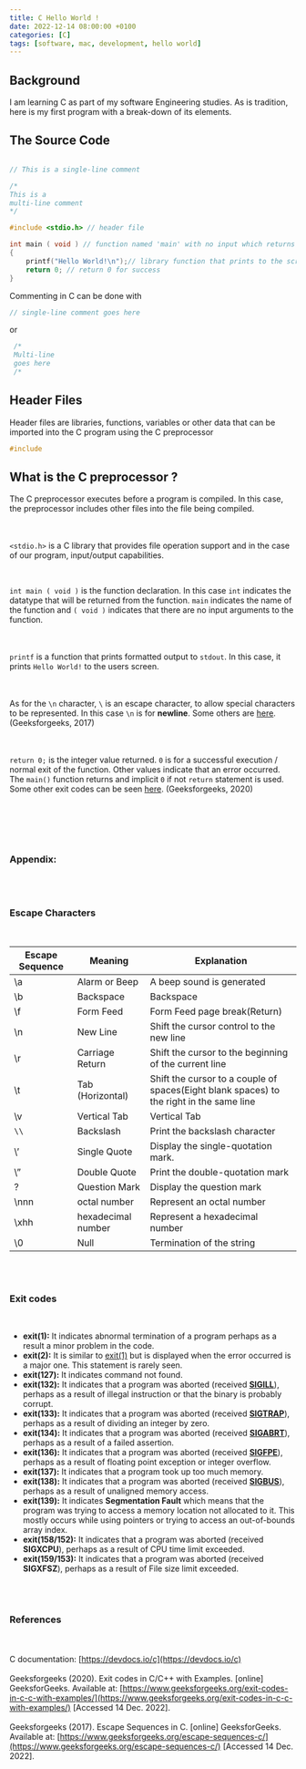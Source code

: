 ```yaml
---
title: C Hello World !
date: 2022-12-14 08:00:00 +0100
categories: [C]
tags: [software, mac, development, hello world]
---
```



## Background

I am learning C as part of my software Engineering studies. As is tradition, here is my first program with a break-down of its elements.






## The Source Code

```c

// This is a single-line comment

/*
This is a
multi-line comment
*/

#include <stdio.h> // header file 

int main ( void ) // function named 'main' with no input which returns an integer value
{
    printf("Hello World!\n");// library function that prints to the screen
    return 0; // return 0 for success
}

```






Commenting in C can be done with 
```c
// single-line comment goes here 
``` 

or 

```c
 /* 
 Multi-line 
 goes here
 /* 
 ``` 



## Header Files

Header files are libraries, functions, variables or other data that can be imported into the C program using the C preprocessor
```C
#include
```

## What is the C preprocessor ? 
The C preprocessor executes before a program is compiled. In this case, the preprocessor includes other files into the file being compiled.

<br><br>
```<stdio.h>``` is a C library that provides file operation support and in the case of our program, input/output capabilities.

<br>

``` int main ( void ) ``` is the function declaration. In this case ```int``` indicates the datatype that will be returned from the function. ```main``` indicates the name of the function and ```( void )``` indicates that there are no input arguments to the function.

<br><br>
```printf``` is a function that prints formatted output to ```stdout```. In this case, it prints ```Hello World!``` to the users screen.

<br><br>
As for the ```\n``` character, ``` \ ``` is an escape character, to allow special characters to be represented. In this case ``` \n ``` is for **newline**. Some others are [here](#escape-characters).(Geeksforgeeks, 2017) 

<br><br>
``` return 0; ``` is the integer value returned. ```0``` is for a successful execution / normal exit of the function. Other values indicate that an error occurred. The  ```main()``` function returns and implicit ```0``` if not ```return``` statement is used. Some other exit codes can be seen [here](#exit-codes). (Geeksforgeeks, 2020)

<br><br><br><br>
### Appendix:
<br><br>

### Escape Characters

<br>

| Escape Sequence | Meaning	| Explanation |
|-----------------|---------|-------------|
| \a	| Alarm or Beep	| A beep sound is generated |
| \b	| Backspace	| 	Backspace |
| \f	| Form Feed	| 	Form Feed page break(Return) |
| \n	| New Line	| 	Shift the cursor control to the new line |
| \r	| Carriage Return	|   Shift the cursor to the beginning of the current line |
| \t	| Tab (Horizontal)	| 	Shift the cursor to a couple of spaces(Eight blank spaces) to the right in the same line |
| \v	| Vertical Tab	| 	Vertical Tab |
| ```\\```	| Backslash	| 	Print the backslash character |
| \’	| Single Quote	| 	Display the single-quotation mark. |
| \”	| Double Quote	| 	Print the double-quotation mark |
| \?	| Question Mark	| 	Display the question mark |
| \nnn	| octal number	| 	Represent an octal number |
| \xhh	| hexadecimal number	| 	Represent a hexadecimal number | 
| \0	| Null	| 	Termination of the string |

<br><br>
### Exit codes

<br>

- **exit(1):** It indicates abnormal termination of a program perhaps as a result a minor problem in the code.
- **exit(2):** It is similar to [exit(1)](https://www.geeksforgeeks.org/exit0-vs-exit1-in-c-c-with-examples/) but is displayed when the error occurred is a major one. This statement is rarely seen.
- **exit(127):** It indicates command not found.
- **exit(132):** It indicates that a program was aborted (received **[SIGILL](https://www.geeksforgeeks.org/program-error-signals/)**), perhaps as a result of illegal instruction or that the binary is probably corrupt.
- **exit(133):** It indicates that a program was aborted (received **[SIGTRAP](https://www.geeksforgeeks.org/signals-c-language/)**), perhaps as a result of dividing an integer by zero.
- **exit(134):** It indicates that a program was aborted (received **[SIGABRT](https://www.geeksforgeeks.org/program-error-signals/)**), perhaps as a result of a failed assertion.
- **exit(136):** It indicates that a program was aborted (received **[SIGFPE](https://www.geeksforgeeks.org/program-error-signals/)**), perhaps as a result of floating point exception or integer overflow.
- **exit(137):** It indicates that a program took up too much memory.
- **exit(138):** It indicates that a program was aborted (received **[SIGBUS](https://www.geeksforgeeks.org/segmentation-fault-sigsegv-vs-bus-error-sigbus/)**), perhaps as a result of unaligned memory access.
- **exit(139):** It indicates **Segmentation Fault** which means that the program was trying to access a memory location not allocated to it. This mostly occurs while using pointers or trying to
access an out-of-bounds array index.
- **exit(158/152):** It indicates that a program was aborted (received **SIGXCPU**), perhaps as a result of CPU time limit exceeded.
- **exit(159/153):** It indicates that a program was aborted (received **SIGXFSZ**), perhaps as a result of File size limit exceeded.

<br><br>
### References
<br><br>
C documentation: [https://devdocs.io/c](https://devdocs.io/c)
<br><br>
Geeksforgeeks (2020). Exit codes in C/C++ with Examples. [online] GeeksforGeeks. Available at: [https://www.geeksforgeeks.org/exit-codes-in-c-c-with-examples/](https://www.geeksforgeeks.org/exit-codes-in-c-c-with-examples/) [Accessed 14 Dec. 2022].
‌<br><br>
Geeksforgeeks (2017). Escape Sequences in C. [online] GeeksforGeeks. Available at: [https://www.geeksforgeeks.org/escape-sequences-c/](https://www.geeksforgeeks.org/escape-sequences-c/) [Accessed 14 Dec. 2022].
‌